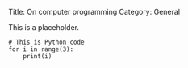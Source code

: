 Title: On computer programming
Category: General

This is a placeholder.

    # This is Python code
    for i in range(3):
        print(i)

